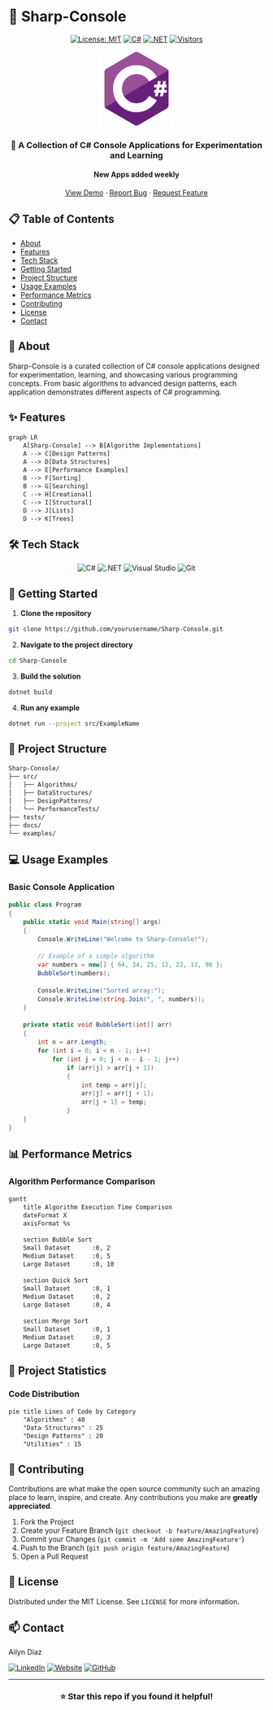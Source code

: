 # 🎯 Sharp-Console

<div align="center">

[![License: MIT](https://img.shields.io/badge/License-MIT-yellow.svg)](https://opensource.org/licenses/MIT)
[![C#](https://img.shields.io/badge/C%23-239120?style=flat&logo=c-sharp&logoColor=white)](https://docs.microsoft.com/en-us/dotnet/csharp/)
[![.NET](https://img.shields.io/badge/.NET-512BD4?style=flat&logo=dotnet&logoColor=white)](https://dotnet.microsoft.com/)
[![Visitors](https://api.visitorbadge.io/api/visitors?path=yourusername%2FSharp-Console&label=VISITORS&countColor=%23263759)](https://visitorbadge.io)

<img src="https://raw.githubusercontent.com/devicons/devicon/master/icons/csharp/csharp-original.svg" width="150" height="150"/>

### 🚀 A Collection of C# Console Applications for Experimentation and Learning
#### New Apps added weekly 

[View Demo](https://your-demo-link.com) · [Report Bug](https://github.com/ailynux/Sharp-Console/issues) · [Request Feature](https://github.com/ailynux/Sharp-Console/issues)

</div>

## 📋 Table of Contents

- [About](#-about)
- [Features](#-features)
- [Tech Stack](#-tech-stack)
- [Getting Started](#-getting-started)
- [Project Structure](#-project-structure)
- [Usage Examples](#-usage-examples)
- [Performance Metrics](#-performance-metrics)
- [Contributing](#-contributing)
- [License](#-license)
- [Contact](#-contact)

## 🎯 About

Sharp-Console is a curated collection of C# console applications designed for experimentation, learning, and showcasing various programming concepts. From basic algorithms to advanced design patterns, each application demonstrates different aspects of C# programming.

## ✨ Features

```mermaid
graph LR
    A[Sharp-Console] --> B[Algorithm Implementations]
    A --> C[Design Patterns]
    A --> D[Data Structures]
    A --> E[Performance Examples]
    B --> F[Sorting]
    B --> G[Searching]
    C --> H[Creational]
    C --> I[Structural]
    D --> J[Lists]
    D --> K[Trees]
```

## 🛠 Tech Stack

<div align="center">

![C#](https://img.shields.io/badge/C%23-239120?style=for-the-badge&logo=c-sharp&logoColor=white)
![.NET](https://img.shields.io/badge/.NET-512BD4?style=for-the-badge&logo=dotnet&logoColor=white)
![Visual Studio](https://img.shields.io/badge/Visual_Studio-5C2D91?style=for-the-badge&logo=visual%20studio&logoColor=white)
![Git](https://img.shields.io/badge/GIT-E44C30?style=for-the-badge&logo=git&logoColor=white)

</div>

## 🚀 Getting Started

1. **Clone the repository**
```bash
git clone https://github.com/yourusername/Sharp-Console.git
```

2. **Navigate to the project directory**
```bash
cd Sharp-Console
```

3. **Build the solution**
```bash
dotnet build
```

4. **Run any example**
```bash
dotnet run --project src/ExampleName
```

## 📁 Project Structure

```
Sharp-Console/
├── src/
│   ├── Algorithms/
│   ├── DataStructures/
│   ├── DesignPatterns/
│   └── PerformanceTests/
├── tests/
├── docs/
└── examples/
```

## 💻 Usage Examples

### Basic Console Application
```csharp
public class Program
{
    public static void Main(string[] args)
    {
        Console.WriteLine("Welcome to Sharp-Console!");
        
        // Example of a simple algorithm
        var numbers = new[] { 64, 34, 25, 12, 22, 11, 90 };
        BubbleSort(numbers);
        
        Console.WriteLine("Sorted array:");
        Console.WriteLine(string.Join(", ", numbers));
    }

    private static void BubbleSort(int[] arr)
    {
        int n = arr.Length;
        for (int i = 0; i < n - 1; i++)
            for (int j = 0; j < n - i - 1; j++)
                if (arr[j] > arr[j + 1])
                {
                    int temp = arr[j];
                    arr[j] = arr[j + 1];
                    arr[j + 1] = temp;
                }
    }
}
```

## 📊 Performance Metrics

### Algorithm Performance Comparison

```mermaid
gantt
    title Algorithm Execution Time Comparison
    dateFormat X
    axisFormat %s

    section Bubble Sort
    Small Dataset      :0, 2
    Medium Dataset     :0, 5
    Large Dataset      :0, 10

    section Quick Sort
    Small Dataset      :0, 1
    Medium Dataset     :0, 2
    Large Dataset      :0, 4

    section Merge Sort
    Small Dataset      :0, 1
    Medium Dataset     :0, 3
    Large Dataset      :0, 5
```

## 🌟 Project Statistics

### Code Distribution

```mermaid
pie title Lines of Code by Category
    "Algorithms" : 40
    "Data Structures" : 25
    "Design Patterns" : 20
    "Utilities" : 15
```

## 🤝 Contributing

Contributions are what make the open source community such an amazing place to learn, inspire, and create. Any contributions you make are **greatly appreciated**.

1. Fork the Project
2. Create your Feature Branch (`git checkout -b feature/AmazingFeature`)
3. Commit your Changes (`git commit -m 'Add some AmazingFeature'`)
4. Push to the Branch (`git push origin feature/AmazingFeature`)
5. Open a Pull Request

## 📝 License

Distributed under the MIT License. See `LICENSE` for more information.

## 📫 Contact

Ailyn Diaz

[![LinkedIn](https://img.shields.io/badge/LinkedIn-0077B5?style=for-the-badge&logo=linkedin&logoColor=white)](https://linkedin.com/in/ailyndiaz01)
[![Website](https://img.shields.io/badge/Website-4285F4?style=for-the-badge&logo=google-chrome&logoColor=white)](https://ailynux.github.io/)
[![GitHub](https://img.shields.io/badge/GitHub-100000?style=for-the-badge&logo=github&logoColor=white)](https://github.com/ailynux)

---

<div align="center">

### ⭐ Star this repo if you found it helpful!

</div>


